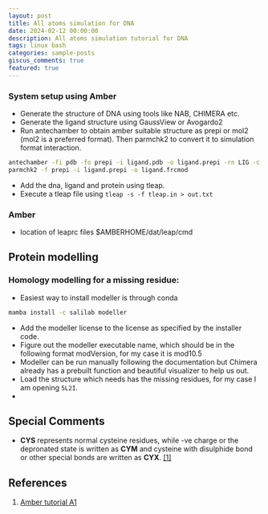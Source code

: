 ```yaml
---
layout: post
title: All atoms simulation for DNA
date: 2024-02-12 00:00:00
description: All atoms simulation tutorial for DNA
tags: linux bash
categories: sample-posts
giscus_comments: true
featured: true
---
```


### System setup using Amber

- Generate the structure of DNA using tools like NAB, CHIMERA etc.
- Generate the ligand structure using GaussView or Avogardo2
- Run antechamber to obtain amber suitable structure as prepi or mol2 (mol2 is a preferred format). Then parmchk2 to convert it to simulation format interaction.

```bash
antechamber -fi pdb -fo prepi -i ligand.pdb -o ligand.prepi -rn LIG -c bcc -at gaff2
parmchk2 -f prepi -i ligand.prepi -o ligand.frcmod
```
- Add the dna, ligand and protein using tleap.
- Execute a tleap file using `tleap -s -f tleap.in > out.txt `

### Amber

- location of leaprc files $AMBERHOME/dat/leap/cmd

## Protein modelling

### Homology modelling for a missing residue:

- Easiest way to install modeller is through conda
```bash
mamba install -c salilab modeller

```
- Add the modeller license to the license as specified by the installer code.
- Figure out the modeller executable name, which should be in the following format modVersion, for my case it is mod10.5
- Modeller can be run manually following the documentation but Chimera already has a prebuilt function and beautiful visualizer to help us out.
- Load the structure which needs has the missing residues, for my case I am opening `5L2I`.
- 

## Special Comments

- **CYS** represents normal cysteine residues, while -ve charge or the depronated state is written as **CYM** and cysteine with disulphide bond or other special bonds are written as **CYX**. [[1]](https://ambermd.org/tutorials/advanced/tutorial1_adv/)



## References

1. [Amber tutorial A1](https://ambermd.org/tutorials/advanced/tutorial1_adv/)